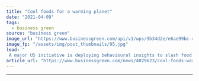 ```yaml
---
title: "Cool foods for a warming planet"
date: "2021-04-09"
tags: 
  - business green
source: "business green"
image_url: "https://www.businessgreen.com/api/v1/wps/9b34d2e/e6ae99bc-4f70-443d-b394-5faed718231d/1/Genentech-185x114.jpg"
image_fp: "/assets/img/post_thumbnails/95.jpg"
lead: "
 A major US initiative is deploying behavioural insights to slash food waste at corporate canteens ..."
article_url: "https://www.businessgreen.com/news/4029623/cool-foods-warming-planet"
---
```


---
